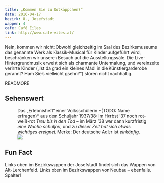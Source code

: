 ```yaml
---
title: „Kommen Sie zu Rotkäppchen?“
date: 2016-04-17
bezirk: 8., Josefstadt
wappen: 4
cafe: Café Eiles
link: http://www.cafe-eiles.at/
---
```


Nein, kommen wir nicht: Obwohl gleichzeitig im Saal des Bezirksmuseums das genannte Werk als Klassik-Musical für Kinder aufgeführt wird, beschränken wir unseren Besuch auf die Ausstellungssäle. Die Live-Hintergrundmusik erweist sich als charmante Untermalung, und vereinzelte verirrte Kinder („Ist da grad ein kleines Mädl in die Künstlergarderobe gerannt? Ham Sie’s vielleicht gsehn?“) stören nicht nachhaltig.

READMORE

## Sehenswert

<figure>
  <figcaption>
    Das „Erlebnisheft“ einer Volksschülerin *(TODO: Name erfragen)* aus dem Schuljahr 1937/38: Im Herbst ’37 noch rot-weiß-rot <em>Treu bis in den Tod</em> – im März ’38 war dann kurzfristig <em>eine Woche schulfrei</em>, und <em>zu dieser Zeit hat sich etwas wichtiges ereignet</em>. Merke: Der deutsche Adler ist <em>einköpfig</em>.
  </figcaption>
  <picture>
    <img src="/images/8-schulheft.jpg">
  </picture>
</figure>

## Fun Fact

Links oben im Bezirkswappen der Josefstadt findet sich das Wappen von Alt-Lerchenfeld. Links oben im Bezirkswappen von Neubau – ebenfalls. Spalter!
